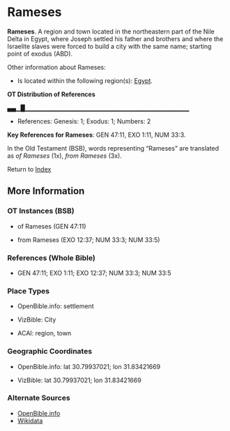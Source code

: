 # Rameses
**Rameses**. 
A region and town located in the northeastern part of the Nile Delta in Egypt, where Joseph settled his father and brothers and where the Israelite slaves were forced to build a city with the same name; starting point of exodus (ABD). 




Other information about Rameses:


* Is located within the following region(s): 
[Egypt](Egypt.md). 


**OT Distribution of References**

▄▄▁█▁▁▁▁▁▁▁▁▁▁▁▁▁▁▁▁▁▁▁▁▁▁▁▁▁▁▁▁▁▁▁▁▁▁▁
* References: Genesis: 1; Exodus: 1; Numbers: 2



**Key References for Rameses**: 
GEN 47:11, EXO 1:11, NUM 33:3. 


In the Old Testament (BSB), words representing “Rameses” are translated as 
*of Rameses* (1x), *from Rameses* (3x). 




Return to [Index](00-Index.md)

## More Information

### OT Instances (BSB)

* of Rameses (GEN 47:11)

* from Rameses (EXO 12:37; NUM 33:3; NUM 33:5)



### References (Whole Bible)

* GEN 47:11; EXO 1:11; EXO 12:37; NUM 33:3; NUM 33:5


### Place Types

* OpenBible.info: settlement

* VizBible: City

* ACAI: region, town



### Geographic Coordinates

* OpenBible.info: lat 30.79937021; lon 31.83421669

* VizBible: lat 30.79937021; lon 31.83421669



### Alternate Sources

* [OpenBible.info](https://www.openbible.info/geo/ancient/a079b21)
* [Wikidata](http://www.wikidata.org/entity/Q937930)




